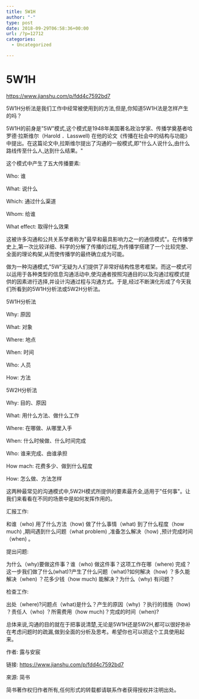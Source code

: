 ```yaml
---
title: 5W1H
author: "-"
type: post
date: 2018-09-29T06:58:36+00:00
url: /?p=12712
categories:
  - Uncategorized

---
```

# 5W1H
https://www.jianshu.com/p/fdd4c7592bd7

5W1H分析法是我们工作中经常被使用到的方法,但是,你知道5W1H法是怎样产生的吗？

5W1H的前身是"5W"模式,这个模式是1948年美国著名政治学家、传播学奠基者哈罗德·拉斯维尔（Harold ．Lasswell) 在他的论文《传播在社会中的结构与功能》中提出。在这篇论文中,拉斯维尔提出了沟通的一般模式,即"什么人说什么,由什么路线传至什么人,达到什么结果。"

这个模式中产生了五大传播要素: 

Who: 谁

What: 说什么

Which: 通过什么渠道

Whom: 给谁

What effect: 取得什么效果

这被许多沟通和公共关系学者称为"最早和最具影响力之一的通信模式"。在传播学史上,第一次比较详细、科学的分解了传播的过程,为传播学搭建了一个比较完整、全面的理论构架,从而使传播学的最终确立成为可能。

做为一种沟通模式,"5W"无疑为人们提供了非常好结构性思考框架。而这一模式可以运用于各种类型的信息沟通活动中,使沟通者按照沟通目的以及沟通过程模式提供的因素进行选择,并设计沟通过程与沟通方式。于是,经过不断演化形成了今天我们所看到的5W1H分析法或5W2H分析法。

5W1H分析法

Why: 原因

What: 对象

Where: 地点

When: 时间

Who: 人员

How: 方法

5W2H分析法

Why: 目的、原因

What: 用什么方法、做什么工作

Where: 在哪做、从哪里入手

When: 什么时候做、什么时间完成

Who: 谁来完成、由谁承担

How mach: 花费多少、做到什么程度

How: 怎么做、方法怎样

这两种最常见的沟通模式中,5W2H模式所提供的要素最齐全,适用于"任何事"。让我们来看看在不同的场景中是如何发挥作用的。

汇报工作: 

和谁（who) 用了什么方法（how) 做了什么事情（what) 到了什么程度（how much) ,期间遇到什么问题（what problem) ,准备怎么解决（how) ,预计完成时间（when) 。

提出问题: 

为什么（why)要做这件事？谁（who) 做这件事？这项工作在哪（where) 完成？这一步我们做了什么(what)?产生了什么问题（what)?如何解决（how) ？多久能解决（when) ？花多少钱（how much) 能解决？为什么（why) 有问题？

检查工作: 

出处（where)?问题点（what)是什么？产生的原因（why) ？执行的措施（how) ？责任人（who) ？所需费用（how much)？完成的时间（when)?

总体来说,沟通的目的就在于把事说清楚,无论是5W1H还是5W2H,都可以很好弥补在考虑问题时的疏漏,做到全面的分析及思考。希望你也可以把这个工具使用起来。

<END>

作者: 露与安宸
  
链接: https://www.jianshu.com/p/fdd4c7592bd7
  
來源: 简书
  
简书著作权归作者所有,任何形式的转载都请联系作者获得授权并注明出处。